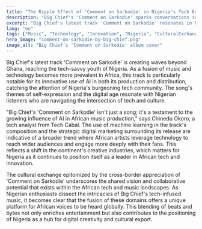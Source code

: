 ```yaml
---
title: "The Ripple Effect of 'Comment on Sarkodie' in Nigeria's Tech Ecosystem"
description: "Big Chief's 'Comment on Sarkodie' sparks conversations in Nigeria's tech circles."
excerpt: "Big Chief's latest track 'Comment on Sarkodie' resonates in Nigeria's tech community."
lang: "en"
tags: ["Music", "Technology", "Innovation", "Nigeria", "CulturalExchange"]
hero_image: "comment-on-sarkodie-by-big-chief.png"
image_alt: "Big Chief's 'Comment on Sarkodie' album cover"
---
```


Big Chief's latest track 'Comment on Sarkodie' is creating waves beyond Ghana, reaching the tech-savvy youth of Nigeria. As a fusion of music and technology becomes more prevalent in Africa, this track is particularly notable for its innovative use of AI in both its production and distribution, catching the attention of Nigeria's burgeoning tech community. The song's themes of self-expression and the digital age resonate with Nigerian listeners who are navigating the intersection of tech and culture.

"Big Chief's 'Comment on Sarkodie' isn't just a song; it's a testament to the growing influence of AI in African music production," says Chinedu Okoro, a tech analyst from Tech Cabal. The use of machine learning in the track's composition and the strategic digital marketing surrounding its release are indicative of a broader trend where African artists leverage technology to reach wider audiences and engage more deeply with their fans. This reflects a shift in the continent's creative industries, which matters for Nigeria as it continues to position itself as a leader in African tech and innovation.

The cultural exchange epitomized by the cross-border appreciation of 'Comment on Sarkodie' underscores the shared vision and collaborative potential that exists within the African tech and music landscapes. As Nigerian enthusiasts dissect the intricacies of Big Chief's tech-infused music, it becomes clear that the fusion of these domains offers a unique platform for African voices to be heard globally. This blending of beats and bytes not only enriches entertainment but also contributes to the positioning of Nigeria as a hub for digital creativity and cultural export.